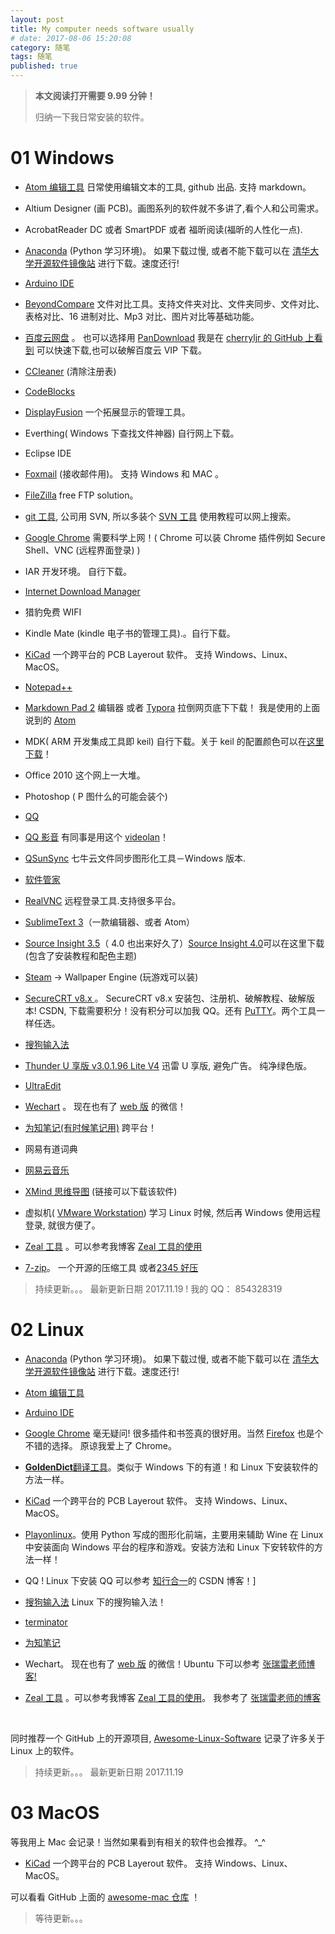 ```yaml
---
layout: post
title: My computer needs software usually
# date: 2017-08-06 15:20:08
category: 随笔
tags: 随笔
published: true
---
```


> **本文阅读打开需要 9.99 分钟！**
>
> 归纳一下我日常安装的软件。

# 01 Windows

- [Atom 编辑工具](https://atom.io/) 日常使用编辑文本的工具, github 出品. 支持 markdown。

- Altium Designer (画 PCB)。画图系列的软件就不多讲了,看个人和公司需求。

- AcrobatReader DC 或者 SmartPDF 或者 福昕阅读(福昕的人性化一点).

- [Anaconda](https://www.anaconda.com) (Python 学习环境)。 如果下载过慢, 或者不能下载可以在 [清华大学开源软件镜像站](https://mirrors.tuna.tsinghua.edu.cn/anaconda/archive/) 进行下载。速度还行!

- [Arduino IDE](https://www.arduino.cc/en/Main/Software)

- [BeyondCompare](http://www.beyondcompare.cc/xiazai.html) 文件对比工具。支持文件夹对比、文件夹同步、文件对比、表格对比、16 进制对比、Mp3 对比、图片对比等基础功能。

- [百度云网盘](http://rj.baidu.com/search/index/?kw=%25E7%2599%25BE%25E5%25BA%25A6%25E4%25BA%2591) 。 也可以选择用 [PanDownload](https://github.com/AlvinMi/Note/blob/master/12_%E4%B8%80%E4%BA%9B%E5%B7%A5%E5%85%B7/PanDownload/PanDownload.exe) 我是在 [cherryljr 的 GitHub 上看到](https://github.com/cherryljr/PanDownload) 可以快速下载,也可以破解百度云 VIP 下载。

- [CCleaner](https://www.piriform.com/download) (清除注册表)

- [CodeBlocks](http://www.codeblocks.org/downloads/26)

- [DisplayFusion](https://www.displayfusion.com/Download/) 一个拓展显示的管理工具。

- Everthing( Windows 下查找文件神器) 自行网上下载。

- Eclipse IDE

- [Foxmail](http://www.foxmail.com) (接收邮件用)。 支持 Windows 和 MAC 。

- [FileZilla](https://filezilla-project.org/download.php) free FTP solution。

- [git 工具](https://git-scm.com/downloads), 公司用 SVN, 所以多装个 [SVN 工具](https://tortoisesvn.net/downloads.html) 使用教程可以网上搜索。

- [Google Chrome](http://www.google.cn/chrome/browser/desktop/index.html) 需要科学上网！( Chrome 可以装 Chrome 插件例如 Secure Shell、VNC (远程界面登录) )

- IAR 开发环境。 自行下载。

- [Internet Download Manager](http://www.internetdownloadmanager.com/)

- 猎豹免费 WIFI

- Kindle Mate (kindle 电子书的管理工具).。自行下载。

- [KiCad](http://kicad-pcb.org) 一个跨平台的 PCB Layerout 软件。 支持 Windows、Linux、MacOS。

- [Notepad++](https://notepad-plus-plus.org)

- [Markdown Pad 2](http://www.markdownpad.com/download.html) 编辑器 或者 [Typora](https://www.typora.io) 拉倒网页底下下载！ 我是使用的上面说到的 [Atom]()

- MDK( ARM 开发集成工具即 keil) 自行下载。关于 keil 的配置颜色可以在[这里下载](https://github.com/AlvinMi/Note/blob/master/05_开发环境相关/MKD_Keil相关/keil5_MDK配色方案/Keil5%20MDK%20很好的颜色配置.zip)！

- Office 2010 这个网上一大堆。

- Photoshop ( P 图什么的可能会装个)

- [QQ](https://im.qq.com/index.shtml)

- [QQ 影音](http://player.qq.com/index.html) 有同事是用这个 [videolan](https://www.videolan.org/)！

- [QSunSync](https://github.com/qiniu/QSunSync) 七牛云文件同步图形化工具－Windows 版本.

- [软件管家](http://soft.qq.com)

- [RealVNC](https://www.realvnc.com/en/connect/download/vnc/) 远程登录工具.支持很多平台。

- [SublimeText 3](http://www.sublimetext.com/3)（一款编辑器、或者 Atom）

- [Source Insight 3.5](http://pan.baidu.com/s/1geA5fVX)（ 4.0 也出来好久了）[Source Insight 4.0](http://download.csdn.net/download/qq_31546869/10037553)可以在这里下载(包含了安装教程和配色主题)

- [Steam](http://store.steampowered.com) -> Wallpaper Engine (玩游戏可以装)

- [SecureCRT v8.x ](http://download.csdn.net/download/qq_31546869/9937011) 。 SecureCRT v8.x 安装包、注册机、破解教程、破解版本! CSDN, 下载需要积分！没有积分可以加我 QQ。还有 [PuTTY](https://github.com/larryli/PuTTY/releases)。两个工具一样任选。

- [搜狗输入法](https://pinyin.sogou.com/)

- [Thunder U 享版 v3.0.1.96 Lite V4](http://download.csdn.net/download/qq_31546869/10151037) 迅雷 U 享版, 避免广告。 纯净绿色版。

- [UltraEdit](http://pan.baidu.com/s/1mhI214G)

- [Wechart](http://weixin.qq.com) 。 现在也有了 [web 版](https://web.wechat.com) 的微信！

- [为知笔记(有时候笔记用)](http://www.wiz.cn/download.html) 跨平台！

- 网易有道词典

- [网易云音乐](https://music.163.com/#/download)

- [XMind 思维导图](http://www.dayanzai.me/?s=Xmind) (链接可以下载该软件)

- 虚拟机( [VMware Workstation](https://www.vmware.com/cn.html)) 学习 Linux 时候, 然后再 Windows 使用远程登录, 就很方便了。

- [Zeal 工具](https://zealdocs.org/download.html) 。可以参考我博客 [Zeal 工具的使用](https://alvinmi.github.io/2017/11/14/Zeal工具的使用/)

- [7-zip](http://7-zip.org/download.html)。 一个开源的压缩工具 或者[2345 好压]()

> 持续更新。。。 最新更新日期 2017.11.19 ! 我的 QQ： 854328319

# 02 Linux

- [Anaconda](https://www.anaconda.com) (Python 学习环境)。 如果下载过慢, 或者不能下载可以在 [清华大学开源软件镜像站](https://mirrors.tuna.tsinghua.edu.cn/anaconda/archive/) 进行下载。速度还行!

- [Atom 编辑工具](https://atom.io/)

- [Arduino IDE](https://www.arduino.cc/en/Main/Software)

- [Google Chrome](http://www.google.cn/chrome/browser/desktop/index.html) 毫无疑问! 很多插件和书签真的很好用。当然 [Firefox](http://www.firefox.com.cn/) 也是个不错的选择。 原谅我爱上了 Chrome。

- [**GoldenDict**翻译工具](http://www.goldendict.org)。类似于 Windows 下的有道！和 Linux 下安装软件的方法一样。

- [KiCad](http://kicad-pcb.org) 一个跨平台的 PCB Layerout 软件。 支持 Windows、Linux、MacOS。

- [Playonlinux](https://www.playonlinux.com/en/download.html)。使用 Python 写成的图形化前端，主要用来辅助 Wine 在 Linux 中安装面向 Windows 平台的程序和游戏。安装方法和 Linux 下安转软件的方法一样！

- QQ ! Linux 下安装 QQ 可以参考 [知行合一](http://blog.csdn.net/heyijia0327/article/details/51568475)的 CSDN 博客！]

- [搜狗输入法](https://pinyin.sogou.com/linux/?r=pinyin) Linux 下的搜狗输入法！

- [terminator]()

- [为知笔记](http://www.wiz.cn/download.html)

- Wechart。 现在也有了 [web 版](https://web.wechat.com) 的微信！Ubuntu 下可以参考 [张瑞雷老师博客!](http://blog.csdn.net/zhangrelay/article/details/52398037#comments)

- [Zeal 工具](https://zealdocs.org/download.html) 。可以参考我博客 [Zeal 工具的使用](https://alvinmi.github.io/2017/11/14/Zeal工具的使用/)。 我参考了 [张瑞雷老师的博客](http://blog.csdn.net/zhangrelay/article/details/78474756)

  ​

同时推荐一个 GitHub 上的开源项目, [Awesome-Linux-Software](https://github.com/LewisVo/Awesome-Linux-Software) 记录了许多关于 Linux 上的软件。

> 持续更新。。。 最新更新日期 2017.11.19

# 03 MacOS

等我用上 Mac 会记录！当然如果看到有相关的软件也会推荐。  ^\_^

- [KiCad](http://kicad-pcb.org) 一个跨平台的 PCB Layerout 软件。 支持 Windows、Linux、MacOS。

可以看看 GitHub 上面的 [awesome-mac 仓库](https://github.com/jaywcjlove/awesome-mac) ！

> 等待更新。。。
